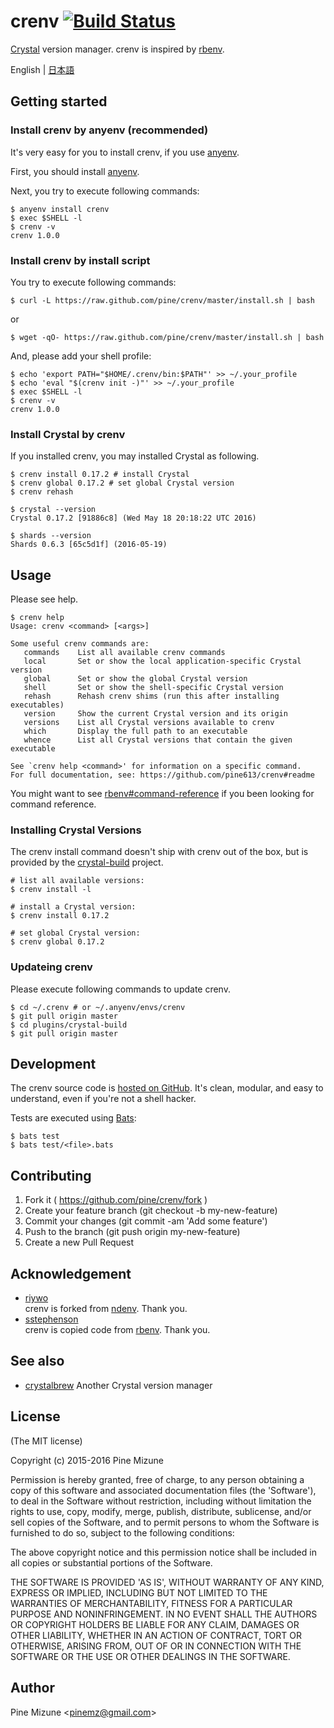 # crenv [![Build Status](https://travis-ci.org/pine/crenv.svg?branch=master)](https://travis-ci.org/pine/crenv)

[Crystal](http://crystal-lang.org/) version manager. crenv is inspired by [rbenv](https://github.com/sstephenson/rbenv).

English | [日本語](README.ja.md)

## Getting started
### Install crenv by anyenv (recommended)
It's very easy for you to install crenv, if you use [anyenv](https://github.com/riywo/anyenv).

First, you should install [anyenv](https://github.com/riywo/anyenv).

Next, you try to execute following commands:

```
$ anyenv install crenv
$ exec $SHELL -l
$ crenv -v
crenv 1.0.0
```

### Install crenv by install script
You try to execute following commands:

```
$ curl -L https://raw.github.com/pine/crenv/master/install.sh | bash
```

or

```
$ wget -qO- https://raw.github.com/pine/crenv/master/install.sh | bash
```

And, please add your shell profile:

```
$ echo 'export PATH="$HOME/.crenv/bin:$PATH"' >> ~/.your_profile
$ echo 'eval "$(crenv init -)"' >> ~/.your_profile
$ exec $SHELL -l
$ crenv -v
crenv 1.0.0
```

### Install Crystal by crenv

If you installed crenv, you may installed Crystal as following.

```
$ crenv install 0.17.2 # install Crystal
$ crenv global 0.17.2 # set global Crystal version
$ crenv rehash

$ crystal --version
Crystal 0.17.2 [91886c8] (Wed May 18 20:18:22 UTC 2016)

$ shards --version
Shards 0.6.3 [65c5d1f] (2016-05-19)
```


## Usage

Please see help.

```
$ crenv help
Usage: crenv <command> [<args>]

Some useful crenv commands are:
   commands    List all available crenv commands
   local       Set or show the local application-specific Crystal version
   global      Set or show the global Crystal version
   shell       Set or show the shell-specific Crystal version
   rehash      Rehash crenv shims (run this after installing executables)
   version     Show the current Crystal version and its origin
   versions    List all Crystal versions available to crenv
   which       Display the full path to an executable
   whence      List all Crystal versions that contain the given executable

See `crenv help <command>' for information on a specific command.
For full documentation, see: https://github.com/pine613/crenv#readme
```

You might want to see [rbenv#command-reference](https://github.com/sstephenson/rbenv#command-reference) if you been looking for command reference.

### Installing Crystal Versions

The crenv install command doesn't ship with crenv out of the box, but is provided by the [crystal-build](https://github.com/pine/crystal-build) project.

```
# list all available versions:
$ crenv install -l

# install a Crystal version:
$ crenv install 0.17.2

# set global Crystal version:
$ crenv global 0.17.2
```

### Updateing crenv
Please execute following commands to update crenv.

```
$ cd ~/.crenv # or ~/.anyenv/envs/crenv
$ git pull origin master
$ cd plugins/crystal-build
$ git pull origin master
```

## Development
The crenv source code is [hosted on GitHub](https://github.com/pine/crenv). It's clean, modular, and easy to understand, even if you're not a shell hacker.

Tests are executed using [Bats](https://github.com/sstephenson/bats):

```
$ bats test
$ bats test/<file>.bats
```

## Contributing

1. Fork it ( https://github.com/pine/crenv/fork )
2. Create your feature branch (git checkout -b my-new-feature)
3. Commit your changes (git commit -am 'Add some feature')
4. Push to the branch (git push origin my-new-feature)
5. Create a new Pull Request

## Acknowledgement

- [riywo](https://github.com/riywo)<br />
crenv is forked from [ndenv](https://github.com/riywo/ndenv). Thank you.
- [sstephenson](https://github.com/sstephenson)<br />
crenv is copied code from [rbenv](https://github.com/rbenv/rbenv). Thank you.

## See also
- [crystalbrew](https://github.com/pine/crystalbrew) Another Crystal version manager

## License
(The MIT license)

Copyright (c) 2015-2016 Pine Mizune

Permission is hereby granted, free of charge, to any person obtaining
a copy of this software and associated documentation files (the
'Software'), to deal in the Software without restriction, including
without limitation the rights to use, copy, modify, merge, publish,
distribute, sublicense, and/or sell copies of the Software, and to
permit persons to whom the Software is furnished to do so, subject to
the following conditions:

The above copyright notice and this permission notice shall be
included in all copies or substantial portions of the Software.

THE SOFTWARE IS PROVIDED 'AS IS', WITHOUT WARRANTY OF ANY KIND,
EXPRESS OR IMPLIED, INCLUDING BUT NOT LIMITED TO THE WARRANTIES OF
MERCHANTABILITY, FITNESS FOR A PARTICULAR PURPOSE AND NONINFRINGEMENT.
IN NO EVENT SHALL THE AUTHORS OR COPYRIGHT HOLDERS BE LIABLE FOR ANY
CLAIM, DAMAGES OR OTHER LIABILITY, WHETHER IN AN ACTION OF CONTRACT,
TORT OR OTHERWISE, ARISING FROM, OUT OF OR IN CONNECTION WITH THE
SOFTWARE OR THE USE OR OTHER DEALINGS IN THE SOFTWARE.

## Author
Pine Mizune &lt;<pinemz@gmail.com>&gt;
